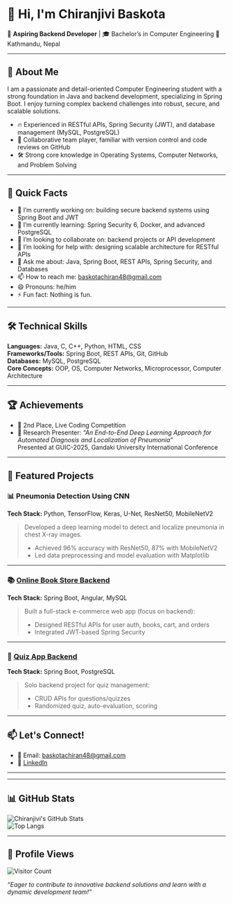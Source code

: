 # 👋 Hi, I'm Chiranjivi Baskota

🌱 **Aspiring Backend Developer** | 🎓 Bachelor’s in Computer Engineering
📍 Kathmandu, Nepal

---

## 🚀 About Me

I am a passionate and detail-oriented Computer Engineering student with a strong foundation in Java and backend development, specializing in Spring Boot. I enjoy turning complex backend challenges into robust, secure, and scalable solutions.

- 🔥 Experienced in RESTful APIs, Spring Security (JWT), and database management (MySQL, PostgreSQL)  
- 🤝 Collaborative team player, familiar with version control and code reviews on GitHub  
- 🛠️ Strong core knowledge in Operating Systems, Computer Networks, and Problem Solving

---

## 🧩 Quick Facts

- 🔭 I’m currently working on: building secure backend systems using Spring Boot and JWT  
- 🌱 I’m currently learning: Spring Security 6, Docker, and advanced PostgreSQL  
- 👯 I’m looking to collaborate on: backend projects or API development  
- 🤔 I’m looking for help with: designing scalable architecture for RESTful APIs  
- 💬 Ask me about: Java, Spring Boot, REST APIs, Spring Security, and Databases  
- 📫 How to reach me: baskotachiran48@gmail.com  
- 😄 Pronouns: he/him  
- ⚡ Fun fact: Nothing is fun.

---

## 🛠️ Technical Skills

**Languages:** Java, C, C++, Python, HTML, CSS  
**Frameworks/Tools:** Spring Boot, REST APIs, Git, GitHub  
**Databases:** MySQL, PostgreSQL  
**Core Concepts:** OOP, OS, Computer Networks, Microprocessor, Computer Architecture

---

## 🏆 Achievements

- 🥈 2nd Place, Live Coding Competition  
- 📄 Research Presenter: _“An End-to-End Deep Learning Approach for Automated Diagnosis and Localization of Pneumonia”_  
  Presented at GUIC-2025, Gandaki University International Conference

---

## 🌟 Featured Projects

### 📊 Pneumonia Detection Using CNN  
**Tech Stack:** Python, TensorFlow, Keras, U-Net, ResNet50, MobileNetV2  
> Developed a deep learning model to detect and localize pneumonia in chest X-ray images.  
> - Achieved 96% accuracy with ResNet50, 87% with MobileNetV2  
> - Led data preprocessing and model evaluation with Matplotlib  

---

### 📚 [Online Book Store Backend](https://github.com/Chiranbaskota/OnlineBookStoreBackend)  
**Tech Stack:** Spring Boot, Angular, MySQL  
> Built a full-stack e-commerce web app (focus on backend):  
> - Designed RESTful APIs for user auth, books, cart, and orders  
> - Integrated JWT-based Spring Security  

---

### 📝 [Quiz App Backend](https://github.com/Chiranbaskota/quizapp)  
**Tech Stack:** Spring Boot, PostgreSQL  
> Solo backend project for quiz management:  
> - CRUD APIs for questions/quizzes  
> - Randomized quiz, auto-evaluation, scoring  

---

## 📫 Let's Connect!

- 📧 Email: baskotachiran48@gmail.com  
- 💼 [LinkedIn](https://www.linkedin.com/in/chiranjivi-baskota-9ba6352a4/)

---
---

## 📊 GitHub Stats

![Chiranjivi's GitHub Stats](https://github-readme-stats.vercel.app/api?username=Chiranbaskota&show_icons=true&theme=tokyonight&hide_border=false)  
![Top Langs](https://github-readme-stats.vercel.app/api/top-langs/?username=Chiranbaskota&layout=compact&theme=tokyonight)

---

## 👀 Profile Views

![Visitor Count](https://komarev.com/ghpvc/?username=Chiranbaskota&label=Profile%20views&color=0e75b6&style=flat)

_“Eager to contribute to innovative backend solutions and learn with a dynamic development team!”_

